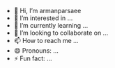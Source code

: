 - 👋 Hi, I’m armanparsaee
- 👀 I’m interested in ...
- 🌱 I’m currently learning ...
- 💞️ I’m looking to collaborate on ...
- 📫 How to reach me ...
- 😄 Pronouns: ...
- ⚡ Fun fact: ...

<!---
armanparsaee/armanparsaee is a ✨ special ✨ repository because its `README.md` (this file) appears on your GitHub profile.
You can click the Preview link to take a look at your changes.
--->

